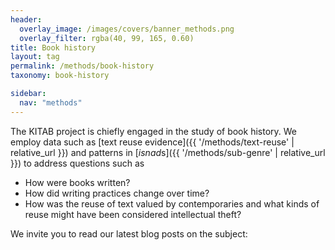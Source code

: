 ```yaml
---
header:
  overlay_image: /images/covers/banner_methods.png
  overlay_filter: rgba(40, 99, 165, 0.60)
title: Book history
layout: tag
permalink: /methods/book-history
taxonomy: book-history

sidebar:
  nav: "methods"
---
```

The KITAB project is chiefly engaged in the study of book history. We employ data such as [text reuse evidence]({{ '/methods/text-reuse' | relative_url }}) and patterns in [*isnad*s]({{ '/methods/sub-genre' | relative_url }}) to address questions such as* How were books written?* How did writing practices change over time?* How was the reuse of text valued by contemporaries and what kinds of reuse might have been considered intellectual theft?
We invite you to read our latest blog posts on the subject:
